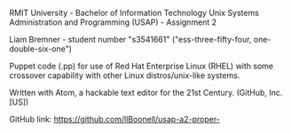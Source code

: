 RMIT University - Bachelor of Information Technology
Unix Systems Administration and Programming (USAP) - Assignment 2

Liam Bremner - student number "s3541661" ("ess-three-fifty-four, one-double-six-one")

Puppet code (.pp) for use of Red Hat Enterprise Linux (RHEL) with some crossover capability with other Linux distros/unix-like systems. 

Written with Atom, a hackable text editor for the 21st Century. (GitHub, Inc. [US])

GitHub link: https://github.com/llBoonell/usap-a2-proper-
